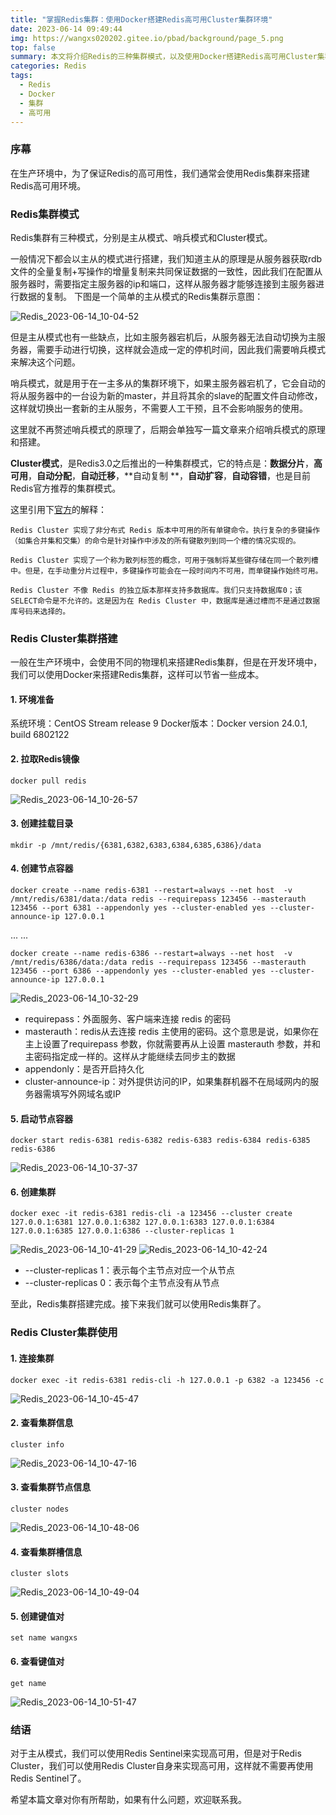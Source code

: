 ```yaml
---
title: "掌握Redis集群：使用Docker搭建Redis高可用Cluster集群环境"
date: 2023-06-14 09:49:44
img: https://wangxs020202.gitee.io/pbad/background/page_5.png
top: false
summary: 本文将介绍Redis的三种集群模式，以及使用Docker搭建Redis高可用Cluster集群环境。
categories: Redis
tags:
  - Redis
  - Docker
  - 集群
  - 高可用
---
```


### 序幕

在生产环境中，为了保证Redis的高可用性，我们通常会使用Redis集群来搭建Redis高可用环境。

### Redis集群模式

Redis集群有三种模式，分别是主从模式、哨兵模式和Cluster模式。

一般情况下都会以主从的模式进行搭建，我们知道主从的原理是从服务器获取rdb文件的全量复制+写操作的增量复制来共同保证数据的一致性，因此我们在配置从服务器时，需要指定主服务器的ip和端口，这样从服务器才能够连接到主服务器进行数据的复制。
下图是一个简单的主从模式的Redis集群示意图：

![Redis_2023-06-14_10-04-52](https://wangxs020202.gitee.io/pbad/new/redis/Redis_2023-06-14_10-04-52.png)

但是主从模式也有一些缺点，比如主服务器宕机后，从服务器无法自动切换为主服务器，需要手动进行切换，这样就会造成一定的停机时间，因此我们需要哨兵模式来解决这个问题。

哨兵模式，就是用于在一主多从的集群环境下，如果主服务器宕机了，它会自动的将从服务器中的一台设为新的master，并且将其余的slave的配置文件自动修改，这样就切换出一套新的主从服务，不需要人工干预，且不会影响服务的使用。

这里就不再赘述哨兵模式的原理了，后期会单独写一篇文章来介绍哨兵模式的原理和搭建。

**Cluster模式**，是Redis3.0之后推出的一种集群模式，它的特点是：**数据分片**，**高可用**，**自动分配**，**自动迁移**，**自动复制
**，**自动扩容**，**自动容错**，也是目前Redis官方推荐的集群模式。

这里引用下[官方](https://redis.io/docs/reference/cluster-spec/)的解释：

```text
Redis Cluster 实现了非分布式 Redis 版本中可用的所有单键命令。执行复杂的多键操作（如集合并集和交集）的命令是针对操作中涉及的所有键散列到同一个槽的情况实现的。

Redis Cluster 实现了一个称为散列标签的概念，可用于强制将某些键存储在同一个散列槽中。但是，在手动重分片过程中，多键操作可能会在一段时间内不可用，而单键操作始终可用。

Redis Cluster 不像 Redis 的独立版本那样支持多数据库。我们只支持数据库0；该SELECT命令是不允许的。这是因为在 Redis Cluster 中，数据库是通过槽而不是通过数据库号码来选择的。
```

### Redis Cluster集群搭建

一般在生产环境中，会使用不同的物理机来搭建Redis集群，但是在开发环境中，我们可以使用Docker来搭建Redis集群，这样可以节省一些成本。

#### 1. 环境准备

系统环境：CentOS Stream release 9
Docker版本：Docker version 24.0.1, build 6802122

#### 2. 拉取Redis镜像

```shell
docker pull redis
```

![Redis_2023-06-14_10-26-57](https://wangxs020202.gitee.io/pbad/new/redis/Redis_2023-06-14_10-26-57.png)

#### 3. 创建挂载目录

```shell
mkdir -p /mnt/redis/{6381,6382,6383,6384,6385,6386}/data
```

#### 4. 创建节点容器

```shell
docker create --name redis-6381 --restart=always --net host  -v /mnt/redis/6381/data:/data redis --requirepass 123456 --masterauth 123456 --port 6381 --appendonly yes --cluster-enabled yes --cluster-announce-ip 127.0.0.1
```

... ...

```shell
docker create --name redis-6386 --restart=always --net host  -v /mnt/redis/6386/data:/data redis --requirepass 123456 --masterauth 123456 --port 6386 --appendonly yes --cluster-enabled yes --cluster-announce-ip 127.0.0.1
```

![Redis_2023-06-14_10-32-29](https://wangxs020202.gitee.io/pbad/new/redis/Redis_2023-06-14_10-32-29.png)

- requirepass：外面服务、客户端来连接 redis 的密码
- masterauth：redis从去连接 redis 主使用的密码。这个意思是说，如果你在主上设置了requirepass 参数，你就需要再从上设置 masterauth 参数，并和主密码指定成一样的。这样从才能继续去同步主的数据
- appendonly：是否开启持久化
- cluster-announce-ip：对外提供访问的IP，如果集群机器不在局域网内的服务器需填写外网域名或IP

#### 5. 启动节点容器

```shell
docker start redis-6381 redis-6382 redis-6383 redis-6384 redis-6385 redis-6386
```

![Redis_2023-06-14_10-37-37](https://wangxs020202.gitee.io/pbad/new/redis/Redis_2023-06-14_10-37-37.png)


#### 6. 创建集群

```shell
docker exec -it redis-6381 redis-cli -a 123456 --cluster create 127.0.0.1:6381 127.0.0.1:6382 127.0.0.1:6383 127.0.0.1:6384 127.0.0.1:6385 127.0.0.1:6386 --cluster-replicas 1
```

![Redis_2023-06-14_10-41-29](https://wangxs020202.gitee.io/pbad/new/redis/Redis_2023-06-14_10-41-29.png)
![Redis_2023-06-14_10-42-24](https://wangxs020202.gitee.io/pbad/new/redis/Redis_2023-06-14_10-42-24.png)

- --cluster-replicas 1：表示每个主节点对应一个从节点
- --cluster-replicas 0：表示每个主节点没有从节点

至此，Redis集群搭建完成。接下来我们就可以使用Redis集群了。

### Redis Cluster集群使用

#### 1. 连接集群

```shell
docker exec -it redis-6381 redis-cli -h 127.0.0.1 -p 6382 -a 123456 -c
```

![Redis_2023-06-14_10-45-47](https://wangxs020202.gitee.io/pbad/new/redis/Redis_2023-06-14_10-45-47.png)

#### 2. 查看集群信息

```shell
cluster info
```

![Redis_2023-06-14_10-47-16](https://wangxs020202.gitee.io/pbad/new/redis/Redis_2023-06-14_10-47-16.png)

#### 3. 查看集群节点信息

```shell
cluster nodes
```

![Redis_2023-06-14_10-48-06](https://wangxs020202.gitee.io/pbad/new/redis/Redis_2023-06-14_10-48-06.png)

#### 4. 查看集群槽信息

```shell
cluster slots
```

![Redis_2023-06-14_10-49-04](https://wangxs020202.gitee.io/pbad/new/redis/Redis_2023-06-14_10-49-04.png)

#### 5. 创建键值对

```shell
set name wangxs
```

#### 6. 查看键值对

```shell
get name
```

![Redis_2023-06-14_10-51-47](https://wangxs020202.gitee.io/pbad/new/redis/Redis_2023-06-14_10-51-47.png)


### 结语

对于主从模式，我们可以使用Redis Sentinel来实现高可用，但是对于Redis Cluster，我们可以使用Redis Cluster自身来实现高可用，这样就不需要再使用Redis Sentinel了。

希望本篇文章对你有所帮助，如果有什么问题，欢迎联系我。


